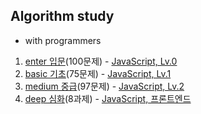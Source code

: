 ## Algorithm study
- with programmers

1. [enter 입문](/enter/README.md)(100문제) - [JavaScript, Lv.0](https://school.programmers.co.kr/learn/challenges/beginner?order=acceptance_desc&languages=javascript)
2. [basic 기초](/basic/README.md)(75문제) - [JavaScript, Lv.1](https://school.programmers.co.kr/learn/challenges?order=recent&languages=javascript&page=1&levels=1)
3. [medium 중급](/medium/README.md)(97문제) - [JavaScript, Lv.2](https://school.programmers.co.kr/learn/challenges?order=recent&languages=javascript&page=1&levels=2)
4. [deep 심화](/deep/README.md)(8과제) - [JavaScript, 프론트엔드](https://school.programmers.co.kr/skill_check_assignments)
